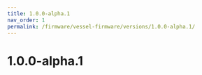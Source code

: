 ```yaml
---
title: 1.0.0-alpha.1
nav_order: 1
permalink: /firmware/vessel-firmware/versions/1.0.0-alpha.1/
---
```


# 1.0.0-alpha.1
